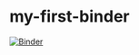 # my-first-binder
[![Binder](https://mybinder.org/badge_logo.svg)](https://mybinder.org/v2/gh/timmsgp/my-first-binder/HEAD)
